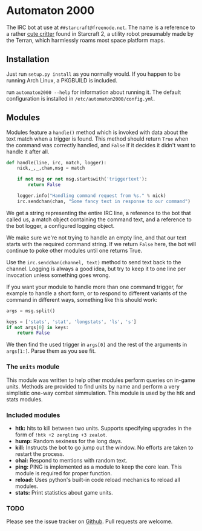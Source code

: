 # Automaton 2000

The IRC bot at use at `##starcraft@freenode.net`. The name is a reference to a rather [cute critter](http://wiki.teamliquid.net/starcraft2/Critters#Automaton_2000) found in Starcraft 2, a utility robot presumably made by the Terran, which harmlessly roams most space platform maps.

## Installation

Just run `setup.py install` as you normally would. If you happen to be running Arch Linux, a PKGBUILD is included.

run `automaton2000 --help` for information about running it. The default configuration is installed in `/etc/automaton2000/config.yml`.

## Modules

Modules feature a `handle()` method which is invoked with data about the text match when a trigger is found. This method should return `True` when the command was correctly handled, and `False` if it decides it didn't want to handle it after all.

```python
def handle(line, irc, match, logger):
	nick,_,_,chan,msg = match

	if not msg or not msg.startswith('triggertext'):
		return False

	logger.info("Handling command request from %s." % nick)
	irc.sendchan(chan, "Some fancy text in response to our command")
```

We get a string representing the entire IRC line, a reference to the bot that called us, a match object containing the command text, and a reference to the bot logger, a configured logging object.

We make sure we're not trying to handle an empty line, and that our text starts with the required command string. If we return `False` here, the bot will continue to poke other modules until one returns True.

Use the `irc.sendchan(channel, text)` method to send text back to the channel. Logging is always a good idea, but try to keep it to one line per invocation unless something goes wrong.

If you want your module to handle more than one command trigger, for example to handle a short form, or to respond to different variants of the command in different ways, something like this should work:
    
```python
args = msg.split()

keys = ['stats', 'stat', 'longstats', 'ls', 's']
if not args[0] in keys:
	return False
```

We then find the used trigger in `args[0]` and the rest of the arguments in `args[1:]`. Parse them as you see fit.

### The `units` module

This module was written to help other modules perform queries on in-game units. Methods are provided to find units by name and perform a very simplistic one-way combat simmulation. This module is used by the htk and stats modules.

### Included modules

* **htk:** hits to kill between two units. Supports specifying upgrades in the form of `!htk +2 zergling +3 zealot`.
* **hump:** Random sexiness for the long days.
* **kill:** Instructs the bot to go jump out the window. No efforts are taken to restart the process.
* **ohai:** Respond to mentions with random text.
* **ping:** PING is implemented as a module to keep the core lean. This module is required for proper function.
* **reload:** Uses python's built-in code reload mechanics to reload all modules.
* **stats:** Print statistics about game units.

### TODO

Please see the issue tracker on [Github](https://github.com/mkaito/automaton2000/issues). Pull requests are welcome.

